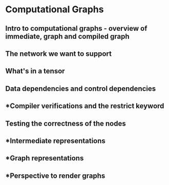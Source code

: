 # Computational Graphs

## Intro to computational graphs - overview of immediate, graph and compiled graph
## The network we want to support
## What's in a tensor
## Data dependencies and control dependencies
## \*Compiler verifications and the restrict keyword
## Testing the correctness of the nodes
## \*Intermediate representations
## \*Graph representations
## \*Perspective to render graphs
